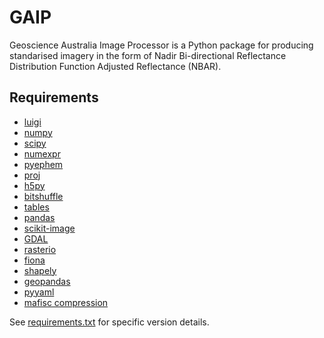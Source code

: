 # GAIP

Geoscience Australia Image Processor is a Python package for producing standarised imagery in the form of
Nadir Bi-directional Reflectance Distribution Function Adjusted Reflectance (NBAR).

Requirements
------------
* [luigi](https://github.com/spotify/luigi)
* [numpy](https://github.com/numpy/numpy)
* [scipy](https://github.com/scipy/scipy)
* [numexpr](https://github.com/pydata/numexpr)
* [pyephem](http://rhodesmill.org/pyephem/)
* [proj](https://github.com/OSGeo/proj.4)
* [h5py](https://github.com/h5py/h5py)
* [bitshuffle](https://github.com/kiyo-masui/bitshuffle)
* [tables](https://github.com/PyTables/PyTables)
* [pandas](https://github.com/pandas-dev/pandas)
* [scikit-image](https://github.com/scikit-image/scikit-image)
* [GDAL](https://github.com/OSGeo/gdal)
* [rasterio](https://github.com/mapbox/rasterio)
* [fiona](https://github.com/Toblerity/Fiona)
* [shapely](https://github.com/Toblerity/Shapely)
* [geopandas](https://github.com/geopandas/geopandas)
* [pyyaml](https://github.com/yaml/pyyaml)
* [mafisc compression](https://wr.informatik.uni-hamburg.de/research/projects/icomex/mafisc)

See [requirements.txt](requirements.txt) for specific version details.
